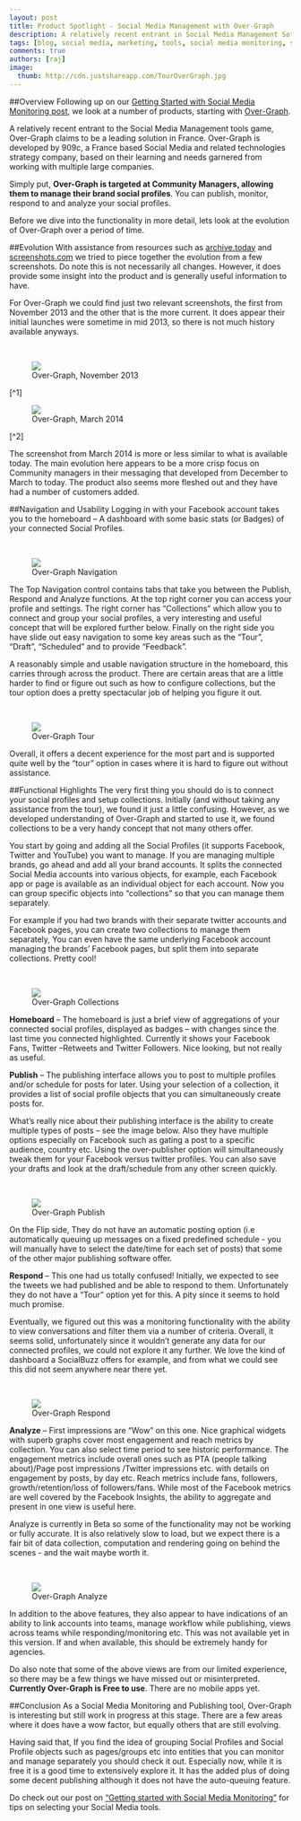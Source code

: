 ```yaml
---
layout: post
title: Product Spotlight - Social Media Management with Over-Graph
description: A relatively recent entrant in Social Media Management Software, Over-Graph nevertheless brings the significant experience of its developers - 909c.
tags: [blog, social media, marketing, tools, social media monitoring, social media management, Over-Graph, SEO] 
comments: true
authors: [raj]
image:
  thumb: http://cdn.justshareapp.com/TourOverGraph.jpg
---
```


##Overview
Following up on our [Getting Started with Social Media Monitoring post](http://blog.justshareapp.com/Getting-Started-with-Social-Media-Monitoring/), we look at a number of products, starting with [Over-Graph](http://www.over-graph.com). 

A relatively recent entrant to the Social Media Management tools game, Over-Graph claims to be a leading solution in France. Over-Graph is developed by 909c, a France based Social Media and related technologies strategy company, based on their learning and needs garnered from working with multiple large companies.

Simply put, **Over-Graph is targeted at Community Managers, allowing them to manage their brand social profiles**.  You can publish, monitor, respond to and analyze your social profiles.

Before we dive into the functionality in more detail, lets look at the evolution of Over-Graph over a period of time.

##Evolution
With assistance from resources such as [archive.today](http://archive.today) and [screenshots.com](http://www.screenshots.com) we tried to piece together the evolution from a few screenshots. Do note this is not necessarily all changes. However, it does provide some insight into the product and is generally useful information to have.

For Over-Graph we could find just two relevant screenshots, the first from November 2013 and the other that is the more current. It does appear their initial launches were sometime in mid 2013, so there is not much history available anyways.

<br/>
<figure>
<img src="http://cdn.justshareapp.com/Nov2013OverGraph.jpg"/>
<figcaption>Over-Graph, November 2013</figcaption>
</figure> 
[^1]

<br/>
<figure>
<img src="http://cdn.justshareapp.com/Mar2014OverGraph.jpg"/>
<figcaption>Over-Graph, March 2014</figcaption>
</figure> 
[^2]

The screenshot from March 2014 is more or less similar to what is available today.  The main evolution here appears to be a more crisp focus on Community managers in their messaging that developed from December to March to today. The product also seems more fleshed out and they have had a number of customers added.

##Navigation and Usability
Logging in with your Facebook account takes you to the homeboard – A dashboard with some basic stats (or Badges) of your connected Social Profiles.

<br/>
<figure>
<img src="http://cdn.justshareapp.com/NavOverGraph.jpg"/>
<figcaption>Over-Graph Navigation</figcaption>
</figure>

The Top Navigation control contains tabs that take you between the Publish, Respond and Analyze functions.  At the top right corner you can access your profile and settings.   The right corner has “Collections” which allow you to connect and group your social profiles, a very interesting and useful concept that will be explored further below. Finally on the right side you have slide out easy navigation to some key areas such as the “Tour”, “Draft”, “Scheduled” and to provide “Feedback”.

A reasonably simple and usable navigation structure in the homeboard, this carries through across the product.  There are certain areas that are a little harder to find or figure out such as how to configure collections, but the tour option does a pretty spectacular job of helping you figure it out.  

 <br/>
<figure>
<img src="http://cdn.justshareapp.com/TourOverGraph.jpg"/>
<figcaption>Over-Graph Tour</figcaption>
</figure>

Overall, it offers a decent experience for the most part and is supported quite well by the “tour” option in cases where it is hard to figure out without assistance.

##Functional Highlights
The very first thing you should do is to connect your social profiles and setup collections.  Initially (and without taking any assistance from the tour), we found it just a little confusing. However, as we developed understanding of Over-Graph and started to use it, we found collections to be a very handy concept that not many others offer.  

You start by going and adding all the Social Profiles (it supports Facebook, Twitter and YouTube) you want to manage. If you are managing multiple brands, go ahead and add all your brand accounts.  It splits the connected Social Media accounts into various objects, for example, each Facebook app or page is available as an individual object for each account.  Now you can group specific objects into “collections” so that you can manage them separately. 

For example if you had two brands with their separate twitter accounts and Facebook pages, you can create two collections to manage them separately, You can even have the same underlying Facebook account managing the brands’ Facebook pages, but split them into separate collections. Pretty cool!

<br/>
<figure>
<img src="http://cdn.justshareapp.com/CollectionsOverGraph.jpg"/>
<figcaption>Over-Graph Collections</figcaption>
</figure>

**Homeboard** – The homeboard is just a brief view of aggregations of your connected social profiles, displayed as badges – with changes since the last time you connected highlighted.  Currently it shows your Facebook Fans, Twitter –Retweets and Twitter Followers.  Nice looking, but not really as useful.

**Publish** – The publishing interface allows you to post to multiple profiles and/or schedule for posts for later.  Using your selection of a collection, it provides a list of social profile objects that you can simultaneously create posts for.  

What’s really nice about their publishing interface is the ability to create multiple types of posts – see the image below. Also they have multiple options especially on Facebook such as gating a post to a specific audience, country etc.  Using the over-publisher option will simultaneously tweak them for your Facebook versus twitter profiles. You can also save your drafts and look at the draft/schedule from any other screen quickly.

<br/>
<figure>
<img src="http://cdn.justshareapp.com/PublishOverGraph.jpg"/>
<figcaption>Over-Graph Publish</figcaption>
</figure>

On the Flip side, They do not have an automatic posting option (i.e automatically queuing up messages on a fixed predefined schedule -  you will manually have to select the date/time for each set of posts) that some of the other major publishing software offer.  

**Respond** – This one had us totally confused! Initially, we expected to see the tweets we had published and be able to respond to them.  Unfortunately they do not have a “Tour” option yet for this. A pity since it seems to hold much promise.

Eventually, we figured out this was a monitoring functionality with the ability to view conversations and filter them via a number of criteria. Overall, it seems solid, unfortunately since it wouldn’t generate any data for our connected profiles, we could not explore it any further.  We love the kind of dashboard a SocialBuzz offers for example, and from what we could see this did not seem anywhere near there yet.

<br/>
<figure>
<img src="http://cdn.justshareapp.com/RespondOverGraph.jpg"/>
<figcaption>Over-Graph Respond</figcaption>
</figure> 

**Analyze** – First impressions are “Wow” on this one. Nice graphical widgets with superb graphs cover most engagement and reach metrics by collection.  You can also select time period to see historic performance.  The engagement metrics include overall ones such as PTA (people talking about)/Page post impressions /Twitter impressions etc. with details on engagement by posts, by day etc. Reach metrics include fans, followers, growth/retention/loss of followers/fans.  While most of the Facebook metrics are well covered by the Facebook Insights, the ability to aggregate and present in one view is useful here.  

Analyze is currently in Beta so some of the functionality may not be working or fully accurate.  It is also relatively slow to load, but we expect there is a fair bit of data collection, computation and rendering going on behind the scenes - and the wait maybe worth it.

<br/>
<figure>
<img src="http://cdn.justshareapp.com/AnalyzeOverGraph.jpg"/>
<figcaption>Over-Graph Analyze</figcaption>
</figure> 

In addition to the above features, they also appear to have indications of an ability to link accounts into teams, manage workflow while publishing, views across teams while responding/monitoring etc. This was not available yet in this version. If and when available, this should be extremely handy for agencies.

Do also note that some of the above views are from our limited experience, so there may be a few things we have missed out or misinterpreted. **Currently Over-Graph is Free to use**. There are no mobile apps yet.

##Conclusion
As a Social Media Monitoring and Publishing tool, Over-Graph is interesting but still work in progress at this stage. There are a few areas where it does have a wow factor, but equally others that are still evolving.  

Having said that, If you find the idea of grouping Social Profiles and Social Profile objects such as pages/groups etc into entities that you can monitor and manage separately you should check it out. Especially now, while it is free it is a good time to extensively explore it.  It has the added plus of doing some decent publishing although it does not have the auto-queuing feature.

Do check out our post on [“Getting started with Social Media Monitoring”](http://blog.justshareapp.com/Getting-Started-with-Social-Media-Monitoring/) for tips on selecting your Social Media tools.

[^1]: [November 2013 - source: archive.today](http://archive.today)
[^2]: [March 2014 - source: screenshots.com](http://www.screenshots.com)
